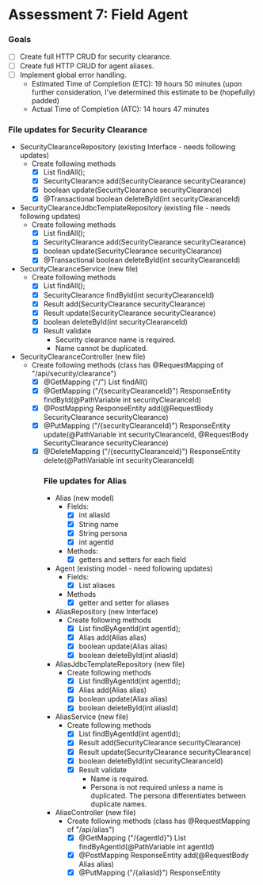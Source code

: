 # Assessment 7: Field Agent

### Goals
* [ ] Create full HTTP CRUD for security clearance.
* [ ] Create full HTTP CRUD for agent aliases.
* [ ] Implement global error handling.
    * Estimated Time of Completion (ETC): 19 hours 50 minutes (upon further consideration, I've determined this estimate to be (hopefully) padded)
    * Actual Time of Completion (ATC): 14 hours 47 minutes

### File updates for Security Clearance
* SecurityClearanceRepository (existing Interface - needs following updates)
    * Create following methods
        * [x] List<SecurityClearance> findAll();
        * [x] SecurityClearance add(SecurityClearance securityClearance)
        * [x] boolean update(SecurityClearance securityClearance)
        * [x] @Transactional boolean deleteById(int securityClearanceId)

* SecurityClearanceJdbcTemplateRepository (existing file - needs following updates)
    * Create following methods
        * [x] List<SecurityClearance> findAll();
        * [x] SecurityClearance add(SecurityClearance securityClearance)
        * [x] boolean update(SecurityClearance securityClearance)
        * [x] @Transactional boolean deleteById(int securityClearanceId)
    
* SecurityClearanceService (new file)
    * Create following methods
        * [x] List<SecurityClearance> findAll();
        * [x] SecurityClearance findById(int securityClearanceId)  
        * [x] Result<SecurityClearance> add(SecurityClearance securityClearance)
        * [x] Result<SecurityClearance> update(SecurityClearance securityClearance)
        * [x] boolean deleteById(int securityClearanceId)
        * [x] Result<SecurityClearance> validate
            * Security clearance name is required.
            * Name cannot be duplicated.
    
* SecurityClearanceController (new file)
    * Create following methods (class has @RequestMapping of "/api/security/clearance")
        * [x] @GetMapping ("/") List<SecurityClearance> findAll()
        * [x] @GetMapping ("/{securityClearanceId}") ResponseEntity<SecurityClearance> findById(@PathVariable int securityClearanceId)
        * [x] @PostMapping ResponseEntity<Object> add(@RequestBody SecurityClearance securityClearance)
        * [x] @PutMapping ("/{securityClearanceId}") ResponseEntity<Object> update(@PathVariable int securityClearanceId, @RequestBody SecurityClearance securityClearance)
        * [x] @DeleteMapping ("/{securityClearanceId}") ResponseEntity<void> delete(@PathVariable int securityClearanceId)

### File updates for Alias

* Alias (new model)
    * Fields:
        * [x] int aliasId
        * [x] String name
        * [x] String persona
        * [x] int agentId
    * Methods:
        * [x] getters and setters for each field
    
* Agent (existing model - need following updates)
    * Fields:
        * [x] List<Alias> aliases
    * Methods
        * [x] getter and setter for aliases

* AliasRepository (new Interface)
    * Create following methods
        * [x] List <Alias> findByAgentId(int agentId);
        * [x] Alias add(Alias alias)
        * [x] boolean update(Alias alias)
        * [x] boolean deleteById(int aliasId)

* AliasJdbcTemplateRepository (new file)
    * Create following methods
        * [x] List <Alias> findByAgentId(int agentId);
        * [x] Alias add(Alias alias)
        * [x] boolean update(Alias alias)
        * [x] boolean deleteById(int aliasId)
    
* AliasService (new file)
    * Create following methods
        * [x] List<Alias> findByAgentId(int agentId);
        * [x] Result<Alias> add(SecurityClearance securityClearance)
        * [x] Result<Alias> update(SecurityClearance securityClearance)
        * [x] boolean deleteById(int securityClearanceId)
        * [x] Result<Alias> validate
            * Name is required.
            * Persona is not required unless a name is duplicated. The persona differentiates between duplicate names.

* AliasController (new file)
    * Create following methods (class has @RequestMapping of "/api/alias")
        * [x] @GetMapping ("/{agentId}") List<Alias> findByAgentId(@PathVariable int agentId)
        * [x] @PostMapping ResponseEntity<Object> add(@RequestBody Alias alias)
        * [x] @PutMapping ("/{aliasId}") ResponseEntity<Object> update(@PathVariable int aliasId, @RequestBody Alias alias)
        * [x] @DeleteMapping ("/{aliasId}") ResponseEntity<void> delete(@PathVariable int aliasId)
    
### Task List
#### Security Crud
    * Estimated Time of Completion (ETC): 8 hours 15 minutes
    * Actual Time of Completion (ATC): 4 hours 42 minutes

* [x] Read existing code to determine new files/methods
    * ETC: 45 minutes
    * ATC: 35 minutes
    
* [x] Update SecurityClearanceRepository: 
    * ETC: 10 minutes
    * ATC: 2 minutes

* [x] Update SecurityClearanceJdbcTemplateRepository:
    * ETC: 45 minutes
    * ATC: 30 minutes
    
* [x] Comb through test_schema (especially known_good_state) to ensure correct test data
    * ETC: 20 minutes
    * ATC: 15 minutes
    
* [x] Update SecurityClearanceJdbcTemplateRepositoryTest file to include positive and negative CRUD test cases using the sql known good state
    * ETC: 45 minutes
    * ATC: 30 minutes
    
* [x] Create SecurityClearanceService file
    * ETC: 1.5 hours
    * ATC: 30 minutes
    
* [ ] Create SecurityClearanceServiceTest file to include positive and negative test cases for pass through methods and validation using Mockito
    * ETC: 1 hour
    * ATC: 30 minutes

* [x] Create SecurityClearanceController file
    * ETC: 1.5 hours
    * ATC: 30 minutes

* [x] Test and refine endpoints using VS Code http requests
    * ETC: 1.5 hours
    * ATC: 40 minutes

### Task List
#### Alias Crud
    * Estimated Time of Completion (ETC): 7 hours 50 minutes 
    * Actual Time of Completion (ATC): 5 hours 35 minutes
* [x] Read existing code to determine new files/methods
    * ETC: 45 minutes
    * ATC: 1 hour
    
* [x] Create Alias model
    * ETC: 15 minutes
    * ATC: 15 minutes

* [x] Update Agent model
    * ETC: 15 minutes
    * ATC: 5 minutes

* [x] Create AliasRepository:
    * ETC: 10 minutes
    * ATC: 5 minutes

* [x] Create AliasJdbcTemplateRepository:
    * ETC: 1 hour
    * ATC: 30 minutes

* [x] Update known good state in test schema to include alias data in order to properly test
    * ETC: 30 minutes
    * ATC: 10 minutes

* [x] Create AliasJdbcTemplateRepositoryTest file to include positive and negative CRUD test cases using the sql known good state
    * ETC: 45 minutes
    * ATC: 20 minutes

* [x] Create AliasService file
    * ETC: 1.5 hours
    * ATC: 30 minutes

* [x] Create AliasServiceTest file to include positive and negative test cases for pass through methods and validation using Mockito
    * ETC: 1 hour
    * ATC: 45 minutes

* [x] Create AliasController file
    * ETC: 1 hour
    * ATC: 30 minutes

* [x] Test and refine endpoints using VS Code http requests
    * ETC: 45 minutes
    * ATC: 1 hour
    
### Task List
#### Global Exception Handling
    * Estimated Time of Completion (ETC): 2 hours 45 minutes
    * Actual Time of Completion (ATC): 4 hours 30 minutes
* [x] Read existing code to determine new files/methods
    * ETC: 30 minutes
    * ATC: 15 minutes
    
* [x] Refactor ErrorResponse Class
    * [x] Delete all code in class (yikes!)
    * [x] Add Fields
        * [x] String message
        * [x] LocalDateTime timestamp
    * [x] Add methods
        * [x] getter for each field
        * [x] constructor taking in message

  * ETC: 30 minutes
  * ATC: 45 minutes
    
* [ ] Refactor each method in every controller to return ResponseEntity instead of using old ErrorResponse code
    * ETC: 45 minutes
    * ATC: 45 minutes
    
* [ ] Trial and error using VS Code endpoints to decipher a few common data integrity exceptions
    * ETC: 15 minutes
    * ATC: 15 minutes
    
* [ ] Create GlobalExceptionHandler Class to prevent those common exceptions and handle a "catch-all" exception
    * ETC: 15 minutes
    * ATC: 45 minutes
    
* [ ] Trial and error using VS Code endpoints to ensure exception handling works properly
  * ETC: 30 minutes
  * ATC: 30 minutes
    
* [ ] Add repo and service to log errors
    * ETC: 1 hour
    * ATC: 2 hours
    

    
